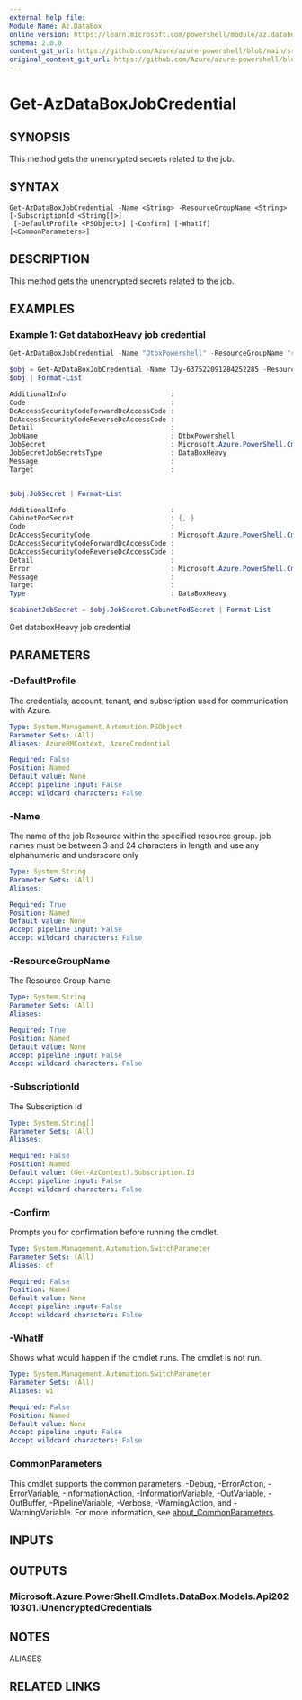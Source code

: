 ```yaml
---
external help file: 
Module Name: Az.DataBox
online version: https://learn.microsoft.com/powershell/module/az.databox/get-azdataboxjobcredential
schema: 2.0.0
content_git_url: https://github.com/Azure/azure-powershell/blob/main/src/DataBox/help/Get-AzDataBoxJobCredential.md
original_content_git_url: https://github.com/Azure/azure-powershell/blob/main/src/DataBox/help/Get-AzDataBoxJobCredential.md
---
```


# Get-AzDataBoxJobCredential

## SYNOPSIS
This method gets the unencrypted secrets related to the job.

## SYNTAX

```
Get-AzDataBoxJobCredential -Name <String> -ResourceGroupName <String> [-SubscriptionId <String[]>]
 [-DefaultProfile <PSObject>] [-Confirm] [-WhatIf] [<CommonParameters>]
```

## DESCRIPTION
This method gets the unencrypted secrets related to the job.

## EXAMPLES

### Example 1: Get databoxHeavy job credential
<!-- Skip: Output cannot be splitted from code -->
```powershell
Get-AzDataBoxJobCredential -Name "DtbxPowershell" -ResourceGroupName "resourceGroupName"

$obj = Get-AzDataBoxJobCredential -Name TJy-637522091284252285 -ResourceGroupName bvttoolrg12-Wednesday
$obj | Format-List

AdditionalInfo                          :
Code                                    :
DcAccessSecurityCodeForwardDcAccessCode :
DcAccessSecurityCodeReverseDcAccessCode :
Detail                                  :
JobName                                 : DtbxPowershell
JobSecret                               : Microsoft.Azure.PowerShell.Cmdlets.DataBox.Models.Api20210301.DataBoxHeavyJobSecrets
JobSecretJobSecretsType                 : DataBoxHeavy
Message                                 :
Target                                  :


$obj.JobSecret | Format-List

AdditionalInfo                          :
CabinetPodSecret                        : {, }
Code                                    :
DcAccessSecurityCode                    : Microsoft.Azure.PowerShell.Cmdlets.DataBox.Models.Api20210301.DcAccessSecurityCode
DcAccessSecurityCodeForwardDcAccessCode :
DcAccessSecurityCodeReverseDcAccessCode :
Detail                                  :
Error                                   : Microsoft.Azure.PowerShell.Cmdlets.DataBox.Models.Api20210301.CloudError
Message                                 :
Target                                  :
Type                                    : DataBoxHeavy

$cabinetJobSecret = $obj.JobSecret.CabinetPodSecret | Format-List
```

Get databoxHeavy job credential

## PARAMETERS

### -DefaultProfile
The credentials, account, tenant, and subscription used for communication with Azure.

```yaml
Type: System.Management.Automation.PSObject
Parameter Sets: (All)
Aliases: AzureRMContext, AzureCredential

Required: False
Position: Named
Default value: None
Accept pipeline input: False
Accept wildcard characters: False
```

### -Name
The name of the job Resource within the specified resource group.
job names must be between 3 and 24 characters in length and use any alphanumeric and underscore only

```yaml
Type: System.String
Parameter Sets: (All)
Aliases:

Required: True
Position: Named
Default value: None
Accept pipeline input: False
Accept wildcard characters: False
```

### -ResourceGroupName
The Resource Group Name

```yaml
Type: System.String
Parameter Sets: (All)
Aliases:

Required: True
Position: Named
Default value: None
Accept pipeline input: False
Accept wildcard characters: False
```

### -SubscriptionId
The Subscription Id

```yaml
Type: System.String[]
Parameter Sets: (All)
Aliases:

Required: False
Position: Named
Default value: (Get-AzContext).Subscription.Id
Accept pipeline input: False
Accept wildcard characters: False
```

### -Confirm
Prompts you for confirmation before running the cmdlet.

```yaml
Type: System.Management.Automation.SwitchParameter
Parameter Sets: (All)
Aliases: cf

Required: False
Position: Named
Default value: None
Accept pipeline input: False
Accept wildcard characters: False
```

### -WhatIf
Shows what would happen if the cmdlet runs.
The cmdlet is not run.

```yaml
Type: System.Management.Automation.SwitchParameter
Parameter Sets: (All)
Aliases: wi

Required: False
Position: Named
Default value: None
Accept pipeline input: False
Accept wildcard characters: False
```

### CommonParameters
This cmdlet supports the common parameters: -Debug, -ErrorAction, -ErrorVariable, -InformationAction, -InformationVariable, -OutVariable, -OutBuffer, -PipelineVariable, -Verbose, -WarningAction, and -WarningVariable. For more information, see [about_CommonParameters](http://go.microsoft.com/fwlink/?LinkID=113216).

## INPUTS

## OUTPUTS

### Microsoft.Azure.PowerShell.Cmdlets.DataBox.Models.Api20210301.IUnencryptedCredentials

## NOTES

ALIASES

## RELATED LINKS

